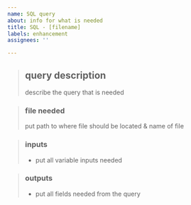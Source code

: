 ```yaml
---
name: SQL query
about: info for what is needed
title: SQL - [filename]
labels: enhancement
assignees: ''

---
```


> ## query description
>  describe the query that is needed
>

> ### file needed
> put path to where file should be located & name of file
>

> ### inputs
> - put all variable inputs needed
> 

> ### outputs
> - put all fields needed from the query
>
